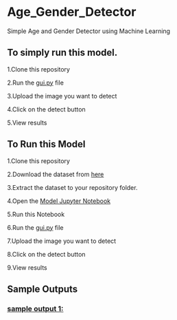 # Age_Gender_Detector
Simple Age and Gender Detector using Machine Learning
## To simply run this model.

1.Clone this repository

2.Run the [gui.py](https://github.com/MinnuJacob/Age_Gender_Detector/blob/main/gui.py) file

3.Upload the image you want to detect

4.Click on the detect button

5.View results

## To Run this Model

1.Clone this repository

2.Download the dataset from [here](https://www.kaggle.com/datasets/jangedoo/utkface-new)

3.Extract the dataset to your repository folder.

4.Open the [Model Jupyter Notebook](https://github.com/MinnuJacob/Age_Gender_Detector/blob/main/model.ipynb)

5.Run this Notebook

6.Run the [gui.py](https://github.com/MinnuJacob/Age_Gender_Detector/blob/main/gui.py) file

7.Upload the image you want to detect

8.Click on the detect button

9.View results

## Sample Outputs
### [sample output 1:]()

